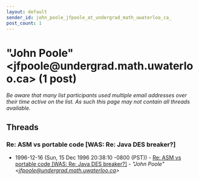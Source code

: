 ```yaml
---
layout: default
sender_id: john_poole_jfpoole_at_undergrad_math_uwaterloo_ca_
post_count: 1
---
```


# "John Poole" <jfpoole<span>@</span>undergrad.math.uwaterloo.ca> (1 post)

_Be aware that many list participants used multiple email addresses over their time active on the list. As such this page may not contain all threads available._

## Threads

### Re: ASM vs portable code [WAS: Re: Java DES breaker?]
+ 1996-12-16 (Sun, 15 Dec 1996 20:38:10 -0800 (PST)) - [Re: ASM vs portable code [WAS: Re: Java DES breaker?]](/archive/1996/12/c5a15d4e3fe46745085ae1e6926fa39e2be85978563e15d2826c8c9d9d06d4c9) - _"John Poole" \<jfpoole@undergrad.math.uwaterloo.ca\>_

